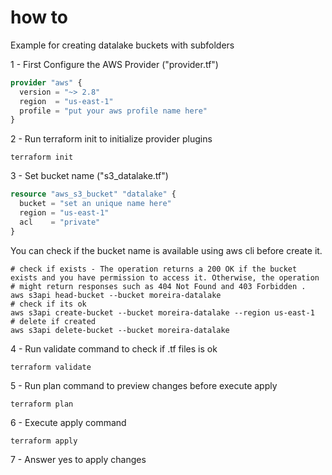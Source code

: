 # how to

Example for creating datalake buckets with subfolders

1 - First Configure the AWS Provider ("provider.tf")

```tf
provider "aws" {
  version = "~> 2.8"
  region  = "us-east-1"
  profile = "put your aws profile name here"
}
```

2 - Run terraform init to initialize provider plugins

```shell
terraform init
```
3 - Set bucket name ("s3_datalake.tf")

```tf
resource "aws_s3_bucket" "datalake" {
  bucket = "set an unique name here"
  region = "us-east-1"
  acl    = "private"
}
```

You can check if the bucket name is available using aws cli before create it.

```shell
# check if exists - The operation returns a 200 OK if the bucket exists and you have permission to access it. Otherwise, the operation 
# might return responses such as 404 Not Found and 403 Forbidden .
aws s3api head-bucket --bucket moreira-datalake
# check if its ok
aws s3api create-bucket --bucket moreira-datalake --region us-east-1
# delete if created
aws s3api delete-bucket --bucket moreira-datalake
```

4 - Run validate command to check if .tf files is ok

```shell
terraform validate
```

5 - Run plan command to preview changes before execute apply

```shell
terraform plan
```

6 - Execute apply command

```shell
terraform apply
```

7 - Answer yes to apply changes
